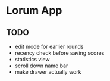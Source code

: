 # Lorum App

## TODO

- edit mode for earlier rounds
- recency check before saving scores
- statistics view
- scroll down name bar
- make drawer actually work
